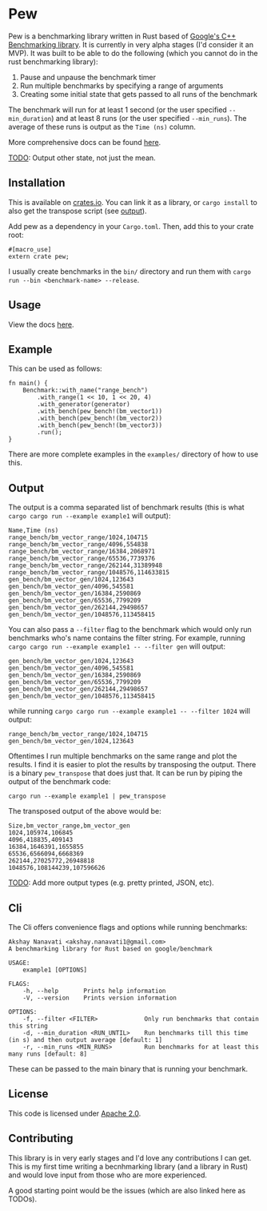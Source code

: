 # Pew

Pew is a benchmarking library written in Rust based of
[Google's C++ Benchmarking library](https://github.com/google/benchmark). It
is currently in very alpha stages (I'd consider it an MVP). It was built to be
able to do the following (which you cannot do in the rust benchmarking library):

1) Pause and unpause the benchmark timer
2) Run multiple benchmarks by specifying a range of arguments
3) Creating some initial state that gets passed to all runs of the benchmark

The benchmark will run for at least 1 second (or the user specified
`--min_duration`) and at least 8 runs (or the user specified `--min_runs`).
The average of these runs is output as the `Time (ns)` column.

More comprehensive docs can be found [here](https://docs.rs/pew/).

[TODO](https://github.com/akshaynanavati/pew/issues/4): Output other state, not
just the mean.

## Installation

This is available on [crates.io](https://crates.io/crates/pew). You can link it
as a library, or `cargo install` to also get the transpose script (see [output](#output)).

Add pew as a dependency in your `Cargo.toml`. Then, add this to your crate root:

```
#[macro_use]
extern crate pew;
```

I usually create benchmarks in the `bin/` directory and run them with
`cargo run --bin <benchmark-name> --release`.

## Usage

View the docs [here](https://docs.rs/pew/).

## Example

This can be used as follows:

```
fn main() {
    Benchmark::with_name("range_bench")
        .with_range(1 << 10, 1 << 20, 4)
        .with_generator(generator)
        .with_bench(pew_bench!(bm_vector1))
        .with_bench(pew_bench!(bm_vector2))
        .with_bench(pew_bench!(bm_vector3))
        .run();
}
```

There are more complete examples in the `examples/` directory of how to use this.

## Output

The output is a comma separated list of benchmark results (this is what
`cargo cargo run --example example1` will output):

```
Name,Time (ns)
range_bench/bm_vector_range/1024,104715
range_bench/bm_vector_range/4096,554838
range_bench/bm_vector_range/16384,2068971
range_bench/bm_vector_range/65536,7739376
range_bench/bm_vector_range/262144,31389948
range_bench/bm_vector_range/1048576,114633815
gen_bench/bm_vector_gen/1024,123643
gen_bench/bm_vector_gen/4096,545581
gen_bench/bm_vector_gen/16384,2590869
gen_bench/bm_vector_gen/65536,7799209
gen_bench/bm_vector_gen/262144,29498657
gen_bench/bm_vector_gen/1048576,113458415
```

You can also pass a `--filter` flag to the benchmark which would only run
benchmarks who's name contains the filter string. For example, running
`cargo cargo run --example example1 -- --filter gen` will output:

```
gen_bench/bm_vector_gen/1024,123643
gen_bench/bm_vector_gen/4096,545581
gen_bench/bm_vector_gen/16384,2590869
gen_bench/bm_vector_gen/65536,7799209
gen_bench/bm_vector_gen/262144,29498657
gen_bench/bm_vector_gen/1048576,113458415
```

while running `cargo cargo run --example example1 -- --filter 1024` will output:

```
range_bench/bm_vector_range/1024,104715
gen_bench/bm_vector_gen/1024,123643
```

Oftentimes I run multiple benchmarks on the same range and plot the results.
I find it is easier to plot the results by transposing the output. There is
a binary `pew_transpose` that does just that. It can be run by piping the
output of the benchmark code:

```
cargo run --example example1 | pew_transpose
```

The transposed output of the
above would be:

```
Size,bm_vector_range,bm_vector_gen
1024,105974,106845
4096,418835,409143
16384,1646391,1655855
65536,6566094,6668369
262144,27025772,26948818
1048576,108144239,107596626
```

[TODO](https://github.com/akshaynanavati/pew/issues/2): Add more output types
(e.g. pretty printed, JSON, etc).

## Cli

The Cli offers convenience flags and options while running benchmarks:

```
Akshay Nanavati <akshay.nanavati1@gmail.com>
A benchmarking library for Rust based on google/benchmark

USAGE:
    example1 [OPTIONS]

FLAGS:
    -h, --help       Prints help information
    -V, --version    Prints version information

OPTIONS:
    -f, --filter <FILTER>             Only run benchmarks that contain this string
    -d, --min_duration <RUN_UNTIL>    Run benchmarks till this time (in s) and then output average [default: 1]
    -r, --min_runs <MIN_RUNS>         Run benchmarks for at least this many runs [default: 8]
```

These can be passed to the main binary that is running your benchmark.

## License

This code is licensed under [Apache 2.0](https://www.apache.org/licenses/LICENSE-2.0).

## Contributing

This library is in very early stages and I'd love any contributions I can get. This is my
first time writing a becnhmarking library (and a library in Rust) and would love input from
those who are more experienced.

A good starting point would be the issues (which are also linked here as TODOs).
